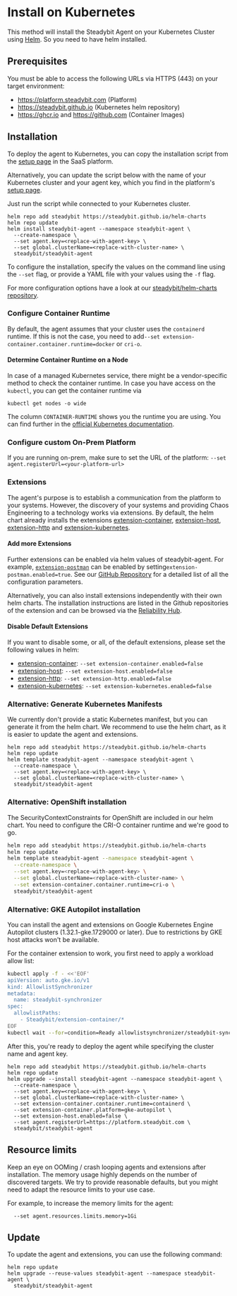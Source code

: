 # Install on Kubernetes

This method will install the Steadybit Agent on your Kubernetes Cluster using [Helm](https://helm.sh). So you need to have helm installed.

## Prerequisites

You must be able to access the following URLs via HTTPS (443) on your target environment:

* https://platform.steadybit.com (Platform)
* https://steadybit.github.io (Kubernetes helm repository)
* https://ghcr.io and https://github.com (Container Images)

## Installation

To deploy the agent to Kubernetes, you can copy the installation script from the [setup page](https://platform.steadybit.com/settings/agents/setup) in the SaaS platform.

Alternatively, you can update the script below with the name of your Kubernetes cluster and your agent key, which you find in the platform's [setup page](https://platform.steadybit.com/settings/agents/setup).

Just run the script while connected to your Kubernetes cluster.

```shell
helm repo add steadybit https://steadybit.github.io/helm-charts
helm repo update
helm install steadybit-agent --namespace steadybit-agent \
  --create-namespace \
  --set agent.key=<replace-with-agent-key> \
  --set global.clusterName=<replace-with-cluster-name> \
  steadybit/steadybit-agent
```

To configure the installation, specify the values on the command line using the `--set` flag, or provide a YAML file with your values using the `-f` flag.

For more configuration options have a look at our [steadybit/helm-charts repository](https://github.com/steadybit/helm-charts/tree/main/charts/steadybit-agent).

### Configure Container Runtime

By default, the agent assumes that your cluster uses the `containerd` runtime. If this is not the case, you need to add`--set extension-container.container.runtime=docker` or `cri-o`.

#### Determine Container Runtime on a Node

In case of a managed Kubernetes service, there might be a vendor-specific method to check the container runtime. In case you have access on the `kubectl`, you can get the container runtime via

```shell
kubectl get nodes -o wide
```

The column `CONTAINER-RUNTIME` shows you the runtime you are using. You can find further in the [official Kubernetes documentation](https://kubernetes.io/docs/tasks/administer-cluster/migrating-from-dockershim/find-out-runtime-you-use/).

### Configure custom On-Prem Platform

If you are running on-prem, make sure to set the URL of the platform: `--set agent.registerUrl=<your-platform-url>`

### Extensions

The agent's purpose is to establish a communication from the platform to your systems. However, the discovery of your systems and providing Chaos Engineering to a technology works via extensions. By default, the helm chart already installs the extensions [extension-container](https://hub.steadybit.com/extension/com.steadybit.extension_container), [extension-host](https://hub.steadybit.com/extension/com.steadybit.extension_host), [extension-http](https://hub.steadybit.com/extension/com.steadybit.extension_http) and [extension-kubernetes](https://hub.steadybit.com/extension/com.steadybit.extension_kubernetes).

#### Add more Extensions

Further extensions can be enabled via helm values of steadybit-agent. For example, [`extension-postman`](https://github.com/steadybit/extension-postman) can be enabled by setting`extension-postman.enabled=true`. See our [GitHub Repository](https://github.com/steadybit/helm-charts/tree/main/charts/steadybit-agent) for a detailed list of all the configuration parameters.

Alternatively, you can also install extensions independently with their own helm charts. The installation instructions are listed in the Github repositories of the extension and can be browsed via the [Reliability Hub](https://hub.steadybit.com/).

#### Disable Default Extensions

If you want to disable some, or all, of the default extensions, please set the following values in helm:

* [extension-container](https://hub.steadybit.com/extension/com.steadybit.extension_container): `--set extension-container.enabled=false`
* [extension-host](https://hub.steadybit.com/extension/com.steadybit.extension_host): `--set extension-host.enabled=false`
* [extension-http](https://hub.steadybit.com/extension/com.steadybit.extension_http): `--set extension-http.enabled=false`
* [extension-kubernetes](https://hub.steadybit.com/extension/com.steadybit.extension_kubernetes): `--set extension-kubernetes.enabled=false`

### Alternative: Generate Kubernetes Manifests

We currently don't provide a static Kubernetes manifest, but you can generate it from the helm chart. We recommend to use the helm chart, as it is easier to update the agent and extensions.

```shell
helm repo add steadybit https://steadybit.github.io/helm-charts
helm repo update
helm template steadybit-agent --namespace steadybit-agent \
  --create-namespace \
  --set agent.key=<replace-with-agent-key> \
  --set global.clusterName=<replace-with-cluster-name> \
  steadybit/steadybit-agent
```

### Alternative: OpenShift installation

The SecurityContextConstraints for OpenShift are included in our helm chart. You need to configure the CRI-O container runtime and we're good to go.

```bash
helm repo add steadybit https://steadybit.github.io/helm-charts
helm repo update
helm template steadybit-agent --namespace steadybit-agent \
  --create-namespace \
  --set agent.key=<replace-with-agent-key> \
  --set global.clusterName=<replace-with-cluster-name> \
  --set extension-container.container.runtime=cri-o \
  steadybit/steadybit-agent
```

### Alternative: GKE Autopilot installation

You can install the agent and extensions on Google Kubernetes Engine Autopilot clusters  (1.32.1-gke.1729000 or later). Due to restrictions by GKE host attacks won't be available.

For the container extension to work, you first need to apply a workload allow list:

```bash
kubectl apply -f - <<'EOF'
apiVersion: auto.gke.io/v1
kind: AllowlistSynchronizer
metadata:
  name: steadybit-synchronizer
spec:
  allowlistPaths:
    - Steadybit/extension-container/*
EOF
kubectl wait --for=condition=Ready allowlistsynchronizer/steadybit-synchronizer --timeout=60s
```

After this, you're ready to deploy the agent while specifying the cluster name and agent key.

```
helm repo add steadybit https://steadybit.github.io/helm-charts
helm repo update
helm upgrade --install steadybit-agent --namespace steadybit-agent \
  --create-namespace \
  --set agent.key=<replace-with-agent-key> \
  --set global.clusterName=<replace-with-cluster-name> \
  --set extension-container.container.runtime=containerd \
  --set extension-container.platform=gke-autopilot \
  --set extension-host.enabled=false \
  --set agent.registerUrl=https://platform.steadybit.com \
  steadybit/steadybit-agent
```

## Resource limits

Keep an eye on OOMing / crash looping agents and extensions after installation. The memory usage highly depends on the number of discovered targets. We try to provide reasonable defaults, but you might need to adapt the resource limits to your use case.

For example, to increase the memory limits for the agent:

```shell
  --set agent.resources.limits.memory=1Gi
```

## Update

To update the agent and extensions, you can use the following command:

```shell
helm repo update
helm upgrade --reuse-values steadybit-agent --namespace steadybit-agent \
  steadybit/steadybit-agent
```
